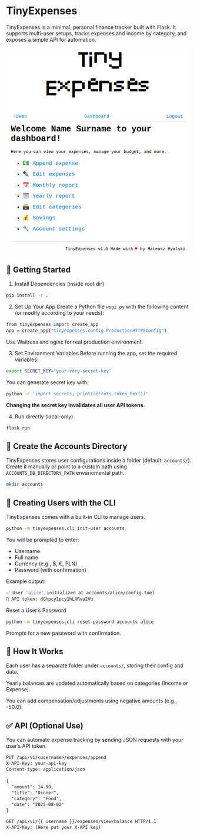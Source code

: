 # TinyExpenses
TinyExpenses is a minimal, personal finance tracker built with Flask. It supports multi-user setups, tracks expenses and income by category, and exposes a simple API for automation.

![TinyExpenses dashboard](assets/image.png)

## 🚀 Getting Started
1. Install Dependencies (inside root dir)

```bash
pip install -r .
```

2. Set Up Your App
Create a Python file `wsgi.py` with the following content (or modify according to your needs):
```bash
from tinyexpenses import create_app
app = create_app("tinyexpenses.config.ProductionHTTPSConfig")
```
Use Waitress and nginx for real production environment.

3. Set Environment Variables
Before running the app, set the required variables:
```bash
export SECRET_KEY="your-very-secret-key"
```
You can generate secret key with:
```bash
python -c 'import secrets; print(secrets.token_hex())'
```
__Changing the secret key invalidates all user API tokens.__

4. Run directly (local-only)
```bash
flask run
```

## 📁 Create the Accounts Directory
TinyExpenses stores user configurations inside a folder (default: `accounts/`). Create it manually or point to a custom path using `ACCOUNTS_DB_DIRECTORY_PATH` envariomental path.

```bash
mkdir accounts
```

## 👤 Creating Users with the CLI
TinyExpenses comes with a built-in CLI to manage users.

```bash
python -m tinyexpenses.cli init-user accounts
```

You will be prompted to enter:

- Username
- Full name
- Currency (e.g., $, €, PLN)
- Password (with confirmation)

Example output:

```bash
✅ User 'alice' initialized at accounts/alice/config.toml
🔑 API token: dGhpcy1pcy1hLXRva2Vu
```

Reset a User’s Password
```bash
python -m tinyexpenses.cli reset-password accounts alice
```
Prompts for a new password with confirmation.

## 🧠 How It Works
Each user has a separate folder under `accounts/`, storing their config and data.

Yearly balances are updated automatically based on categories (Income or Expense).

You can add compensation/adjustments using negative amounts (e.g., -50.0).

## ✅ API (Optional Use)
You can automate expense tracking by sending JSON requests with your user’s API token.

```http
PUT /api/v1/<username>/expenses/append
X-API-Key: your-api-key
Content-type: application/json

{
  "amount": 14.99,
  "title": "Dinner",
  "category": "Food",
  "date": "2025-08-02"
}
```

```http
GET /api/v1/{{ username }}/expenses/view/balance HTTP/1.1
X-API-Key: (Here put your X-API key)
```